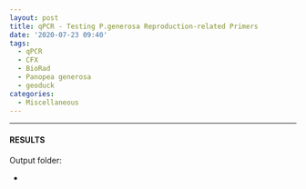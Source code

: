 ```yaml
---
layout: post
title: qPCR - Testing P.generosa Reproduction-related Primers
date: '2020-07-23 09:40'
tags: 
  - qPCR
  - CFX
  - BioRad
  - Panopea generosa
  - geoduck
categories: 
  - Miscellaneous
---
```




---

#### RESULTS

Output folder:

- []()

